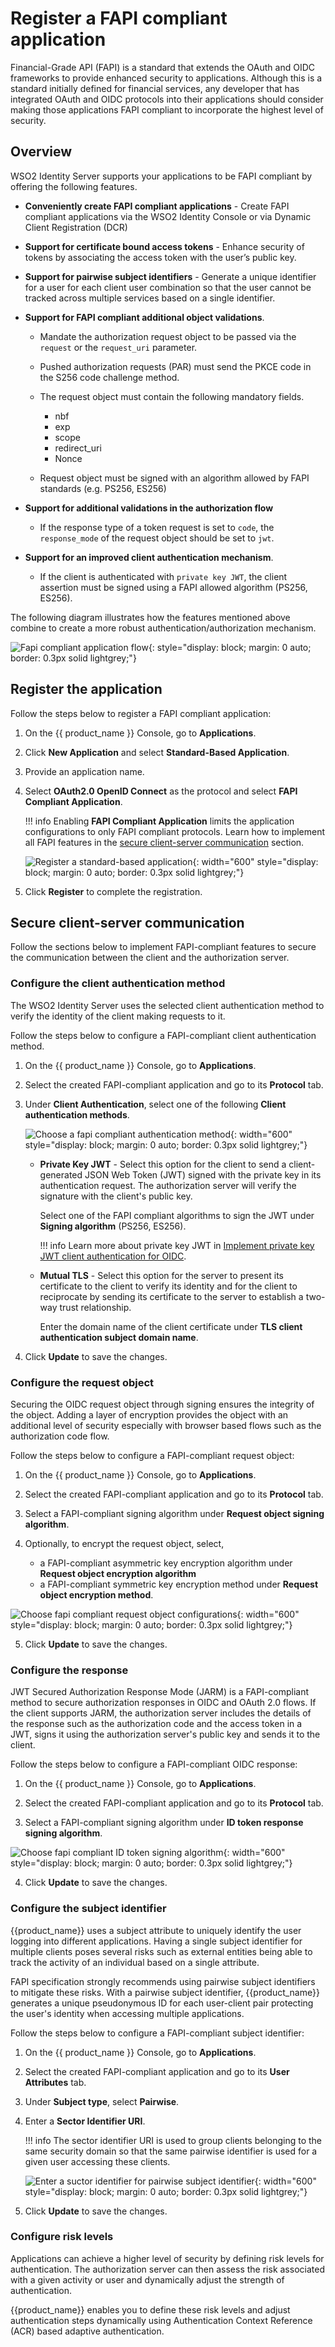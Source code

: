 # Register a FAPI compliant application

Financial-Grade API (FAPI) is a standard that extends the OAuth and OIDC frameworks to provide enhanced security to applications. Although this is a standard initially defined for financial services, any developer that has integrated OAuth and OIDC protocols into their applications should consider making those applications FAPI compliant to incorporate the highest level of security.

## Overview

WSO2 Identity Server supports your applications to be FAPI compliant by offering the following features.

- **Conveniently create FAPI compliant applications** - Create FAPI compliant applications via the WSO2 Identity Console or via Dynamic Client Registration (DCR)

- **Support for certificate bound access tokens** - Enhance security of tokens by associating the access token with the user’s public key.

- **Support for pairwise subject identifiers** - Generate a unique identifier for a user for each client user combination so that the user cannot be tracked across multiple services based on a single identifier.

- **Support for FAPI compliant additional object validations**.
    - Mandate the authorization request object to be passed via the `request` or the `request_uri` parameter.

    - Pushed authorization requests (PAR) must send the PKCE code in the S256 code challenge method.
    
    - The request object must contain the following mandatory fields.
        - nbf
        - exp
        - scope
        - redirect_uri
        - Nonce  
    -  Request object must be signed with an algorithm allowed by FAPI standards (e.g. PS256, ES256)


- **Support for additional validations in the authorization flow**

    - If the response type of a token request is set to `code`, the `response_mode` of the request object should be set to `jwt`.

- **Support for an improved client authentication mechanism**.

    - If the client is authenticated with `private key JWT`, the client assertion must be signed using a FAPI allowed algorithm (PS256, ES256).

The following diagram illustrates how the features mentioned above combine to create a more robust authentication/authorization mechanism.

![Fapi compliant application flow]({{base_path}}/assets/img/guides/applications/fapi-compliant-apps/fapi-compliant-application.png){: style="display: block; margin: 0 auto; border: 0.3px solid lightgrey;"}

## Register the application

Follow the steps below to register a FAPI compliant application:

1. On the {{ product_name }} Console, go to **Applications**.

2. Click **New Application** and select **Standard-Based Application**.

3. Provide an application name.

4. Select **OAuth2.0 OpenID Connect** as the protocol and select **FAPI Compliant Application**.

    !!! info
        Enabling **FAPI Compliant Application** limits the application configurations to only FAPI compliant protocols. Learn how to implement all FAPI features in the [secure client-server communication](#secure-client-server-communication) section.

    ![Register a standard-based application]({{base_path}}/assets/img/guides/applications/fapi-compliant-apps/register-a-fapi-application.png){: width="600" style="display: block; margin: 0 auto; border: 0.3px solid lightgrey;"}

5. Click **Register** to complete the registration.

## Secure client-server communication

Follow the sections below to implement FAPI-compliant features to secure the communication between the client and the authorization server.

### Configure the client authentication method

The WSO2 Identity Server uses the selected client authentication method to verify the identity of the client making requests to it.

Follow the steps below to configure a FAPI-compliant client authentication method.

1. On the {{ product_name }} Console, go to **Applications**.

2. Select the created FAPI-compliant application and go to its **Protocol** tab.

3. Under **Client Authentication**, select one of the following **Client authentication methods**.

    ![Choose a fapi compliant authentication method]({{base_path}}/assets/img/guides/applications/fapi-compliant-apps/fapi-compliant-client-authentication-methods.png){: width="600" style="display: block; margin: 0 auto; border: 0.3px solid lightgrey;"}

    - **Private Key JWT** - Select this option for the client to send a client-generated JSON Web Token (JWT) signed with the private key in its authentication request. The authorization server will verify the signature with the client's public key.

        Select one of the FAPI compliant algorithms to sign the JWT under **Signing algorithm** (PS256, ES256).

        !!! info
            Learn more about private key JWT in [Implement private key JWT client authentication for OIDC]({{base_path}}/guides/authentication/oidc/private-key-jwt-client-auth/).

    - **Mutual TLS** - Select this option for the server to present its certificate to the client to verify its identity and for the client to reciprocate by sending its certificate to the server to establish a two-way trust relationship.

        Enter the domain name of the client certificate under **TLS client authentication subject domain name**.

4. Click **Update** to save the changes.

### Configure the request object

Securing the OIDC request object through signing ensures the integrity of the object. Adding a layer of encryption provides the object with an additional level of security especially with browser based flows such as the authorization code flow.

Follow the steps below to configure a FAPI-compliant request object:

1. On the {{ product_name }} Console, go to **Applications**.

2. Select the created FAPI-compliant application and go to its **Protocol** tab.

3. Select a FAPI-compliant signing algorithm under **Request object signing algorithm**.

4. Optionally, to encrypt the request object, select,
    - a FAPI-compliant asymmetric key encryption algorithm under **Request object encryption algorithm**
    - a FAPI-compliant symmetric key encryption method under **Request object encryption method**.

![Choose fapi compliant request object configurations]({{base_path}}/assets/img/guides/applications/fapi-compliant-apps/fapi-compliant-request-object-configurations.png){: width="600" style="display: block; margin: 0 auto; border: 0.3px solid lightgrey;"}

5. Click **Update** to save the changes.

### Configure the response

JWT Secured Authorization Response Mode (JARM) is a FAPI-compliant method to secure authorization responses in OIDC and OAuth 2.0 flows. If the client supports JARM, the authorization server includes the details of the response such as the authorization code and the access token in a JWT, signs it using the authorization server's public key and sends it to the client.

Follow the steps below to configure a FAPI-compliant OIDC response:

1. On the {{ product_name }} Console, go to **Applications**.

2. Select the created FAPI-compliant application and go to its **Protocol** tab.

3. Select a FAPI-compliant signing algorithm under **ID token response signing algorithm**.

![Choose fapi compliant ID token signing algorithm]({{base_path}}/assets/img/guides/applications/fapi-compliant-apps/fapi-compliant-id-token-response.png){: width="600" style="display: block; margin: 0 auto; border: 0.3px solid lightgrey;"}

4. Click **Update** to save the changes.

### Configure the subject identifier

{{product_name}} uses a subject attribute to uniquely identify the user logging into different applications. Having a single subject identifier for multiple clients poses several risks such as external entities being able to track the activity of an individual based on a single attribute.

FAPI specification strongly recommends using pairwise subject identifiers to mitigate these risks. With a pairwise subject identifier, {{product_name}} generates a unique pseudonymous ID for each user-client pair protecting the user's identity when accessing multiple applications.

Follow the steps below to configure a FAPI-compliant subject identifier:

1. On the {{ product_name }} Console, go to **Applications**.

2. Select the created FAPI-compliant application and go to its **User Attributes** tab.

3. Under **Subject type**, select **Pairwise**.

4. Enter a **Sector Identifier URI**.

    !!! info
        The sector identifier URI is used to group clients belonging to the same security domain so that the same pairwise identifier is used for a given user accessing these clients.

    ![Enter a suctor identifier for pairwise subject identifier]({{base_path}}/assets/img/guides/applications/fapi-compliant-apps/fapi-compliant-subject-identifier.png){: width="600" style="display: block; margin: 0 auto; border: 0.3px solid lightgrey;"}

4. Click **Update** to save the changes.

### Configure risk levels

Applications can achieve a higher level of security by defining risk levels for authentication. The authorization server can then assess the risk associated with a given activity or user and dynamically adjust the strength of authentication.

 {{product_name}} enables you to define these risk levels and adjust authentication steps dynamically using Authentication Context Reference (ACR) based adaptive authentication. <!--add-the-link -->






